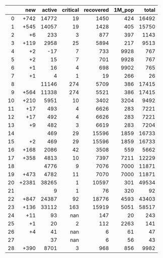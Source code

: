 |    |   new |   active |   critical |   recovered |   1M_pop |   total |
|---:|------:|---------:|-----------:|------------:|---------:|--------:|
|  0 |  +742 |    14772 |         19 |        1450 |      424 |   16492 |
|  1 |  +545 |    14057 |         19 |        1428 |      405 |   15750 |
|  2 |    +6 |      233 |          3 |         877 |      397 |    1143 |
|  3 |  +119 |     2958 |         25 |        5894 |      217 |    9513 |
|  4 |    +2 |      -17 |          7 |         733 |     9928 |     767 |
|  5 |    +2 |       15 |          7 |         701 |     9928 |     767 |
|  6 |    +1 |       16 |          4 |         698 |     9902 |     765 |
|  7 |    +1 |        4 |          1 |          19 |      266 |      26 |
|  8 |       |    11146 |        274 |        5709 |      386 |   17415 |
|  9 |  +564 |    11338 |        274 |        5521 |      386 |   17415 |
| 10 |  +210 |     5951 |         10 |        3402 |     3204 |    9492 |
| 11 |   +17 |      493 |          4 |        6626 |      283 |    7221 |
| 12 |   +17 |      492 |          4 |        6626 |      283 |    7221 |
| 13 |    +9 |      482 |          3 |        6619 |      283 |    7204 |
| 14 |       |      469 |         29 |       15596 |     1859 |   16733 |
| 15 |    +2 |      469 |         29 |       15596 |     1859 |   16733 |
| 16 |  +168 |     2086 |         42 |        3508 |      559 |    5662 |
| 17 |  +358 |     4813 |         10 |        7397 |     7211 |   12229 |
| 18 |       |     4776 |          9 |        7076 |     7000 |   11871 |
| 19 |  +473 |     4782 |         11 |        7070 |     7000 |   11871 |
| 20 | +2381 |    38265 |          1 |       10597 |      301 |   49534 |
| 21 |       |        9 |          1 |          76 |      320 |      92 |
| 22 |  +847 |    24387 |         92 |       18776 |     4593 |   43403 |
| 23 |  +136 |    33112 |        163 |       15919 |     5051 |   58517 |
| 24 |   +11 |       93 |        nan |         147 |       20 |     243 |
| 25 |    +1 |       20 |          2 |         112 |     2263 |     141 |
| 26 |    +4 |       41 |        nan |           6 |       61 |      47 |
| 27 |       |       37 |        nan |           6 |       56 |      43 |
| 28 |  +390 |     8701 |          3 |         968 |      856 |    9982 |